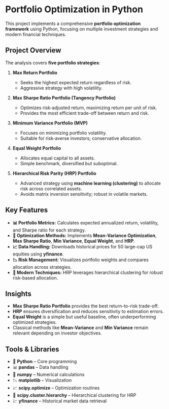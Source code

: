 # Portfolio Optimization in Python

This project implements a comprehensive **portfolio optimization framework** using Python, focusing on multiple investment strategies and modern financial techniques.

## Project Overview

The analysis covers **five portfolio strategies**:

1. **Max Return Portfolio**  
   - Seeks the highest expected return regardless of risk.  
   - Aggressive strategy with high volatility.

2. **Max Sharpe Ratio Portfolio (Tangency Portfolio)**  
   - Optimizes risk-adjusted return, maximizing return per unit of risk.  
   - Provides the most efficient trade-off between return and risk.

3. **Minimum Variance Portfolio (MVP)**  
   - Focuses on minimizing portfolio volatility.  
   - Suitable for risk-averse investors; conservative allocation.

4. **Equal Weight Portfolio**  
   - Allocates equal capital to all assets.  
   - Simple benchmark, diversified but suboptimal.

5. **Hierarchical Risk Parity (HRP) Portfolio**  
   - Advanced strategy using **machine learning (clustering)** to allocate risk across correlated assets.  
   - Avoids matrix inversion sensitivity; robust in volatile markets.

## Key Features

- **📊 Portfolio Metrics:** Calculates expected annualized return, volatility, and Sharpe ratio for each strategy.  
- **🔧 Optimization Methods:** Implements **Mean-Variance Optimization**, **Max Sharpe Ratio**, **Min Variance**, **Equal Weight**, and **HRP**.  
- **📈 Data Handling:** Downloads historical prices for 50 large-cap US equities using **yfinance**.  
- **📉 Risk Management:** Visualizes portfolio weights and compares allocation across strategies.  
- **🧠 Modern Techniques:** HRP leverages hierarchical clustering for robust risk-based allocation.

## Insights

- **Max Sharpe Ratio Portfolio** provides the best return-to-risk trade-off.  
- **HRP** ensures diversification and reduces sensitivity to estimation errors.  
- **Equal Weight** is a simple but useful baseline, often underperforming optimized strategies.  
- Classical methods like **Mean-Variance** and **Min Variance** remain relevant depending on investor objectives.

## Tools & Libraries

- 🐍 **Python** – Core programming  
- 📊 **pandas** – Data handling  
- 🔢 **numpy** – Numerical calculations  
- 📉 **matplotlib** – Visualization  
- 📈 **scipy.optimize** – Optimization routines  
- 🧮 **scipy.cluster.hierarchy** – Hierarchical clustering for HRP  
- 💹 **yfinance** – Historical market data retrieval
